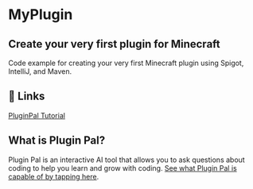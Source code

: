 # MyPlugin
## Create your very first plugin for Minecraft

Code example for creating your very first Minecraft plugin using Spigot, IntelliJ, and Maven.


## 🔗 Links
[PluginPal Tutorial](https://www.pluginpal.org/create-your-first-minecraft-plugin/)
## What is Plugin Pal?
Plugin Pal is an interactive AI tool that allows you to ask questions about coding to help you learn and grow with coding. [See what Plugin Pal is capable of by tapping here](https://pluginpal.org).
